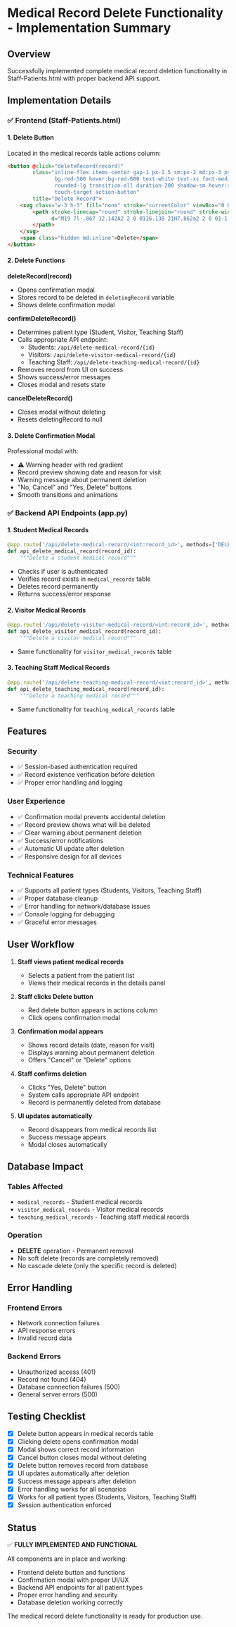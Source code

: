 # Medical Record Delete Functionality - Implementation Summary

## Overview
Successfully implemented complete medical record deletion functionality in Staff-Patients.html with proper backend API support.

## Implementation Details

### ✅ Frontend (Staff-Patients.html)

#### 1. Delete Button
Located in the medical records table actions column:
```html
<button @click="deleteRecord(record)" 
        class="inline-flex items-center gap-1 px-1.5 sm:px-2 md:px-3 py-1.5 
               bg-red-500 hover:bg-red-600 text-white text-xs font-medium 
               rounded-lg transition-all duration-200 shadow-sm hover:shadow-md 
               touch-target action-button" 
        title="Delete Record">
    <svg class="w-3 h-3" fill="none" stroke="currentColor" viewBox="0 0 24 24">
        <path stroke-linecap="round" stroke-linejoin="round" stroke-width="2" 
              d="M19 7l-.867 12.142A2 2 0 0116.138 21H7.862a2 2 0 01-1.995-1.858L5 7m5 4v6m4-6v6m1-10V4a1 1 0 00-1-1h-4a1 1 0 00-1 1v3M4 7h16">
        </path>
    </svg>
    <span class="hidden md:inline">Delete</span>
</button>
```

#### 2. Delete Functions

**deleteRecord(record)**
- Opens confirmation modal
- Stores record to be deleted in `deletingRecord` variable
- Shows delete confirmation modal

**confirmDeleteRecord()**
- Determines patient type (Student, Visitor, Teaching Staff)
- Calls appropriate API endpoint:
  - Students: `/api/delete-medical-record/{id}`
  - Visitors: `/api/delete-visitor-medical-record/{id}`
  - Teaching Staff: `/api/delete-teaching-medical-record/{id}`
- Removes record from UI on success
- Shows success/error messages
- Closes modal and resets state

**cancelDeleteRecord()**
- Closes modal without deleting
- Resets deletingRecord to null

#### 3. Delete Confirmation Modal
Professional modal with:
- ⚠️ Warning header with red gradient
- Record preview showing date and reason for visit
- Warning message about permanent deletion
- "No, Cancel" and "Yes, Delete" buttons
- Smooth transitions and animations

### ✅ Backend API Endpoints (app.py)

#### 1. Student Medical Records
```python
@app.route('/api/delete-medical-record/<int:record_id>', methods=['DELETE'])
def api_delete_medical_record(record_id):
    """Delete a student medical record"""
```
- Checks if user is authenticated
- Verifies record exists in `medical_records` table
- Deletes record permanently
- Returns success/error response

#### 2. Visitor Medical Records
```python
@app.route('/api/delete-visitor-medical-record/<int:record_id>', methods=['DELETE'])
def api_delete_visitor_medical_record(record_id):
    """Delete a visitor medical record"""
```
- Same functionality for `visitor_medical_records` table

#### 3. Teaching Staff Medical Records
```python
@app.route('/api/delete-teaching-medical-record/<int:record_id>', methods=['DELETE'])
def api_delete_teaching_medical_record(record_id):
    """Delete a teaching medical record"""
```
- Same functionality for `teaching_medical_records` table

## Features

### Security
- ✅ Session-based authentication required
- ✅ Record existence verification before deletion
- ✅ Proper error handling and logging

### User Experience
- ✅ Confirmation modal prevents accidental deletion
- ✅ Record preview shows what will be deleted
- ✅ Clear warning about permanent deletion
- ✅ Success/error notifications
- ✅ Automatic UI update after deletion
- ✅ Responsive design for all devices

### Technical Features
- ✅ Supports all patient types (Students, Visitors, Teaching Staff)
- ✅ Proper database cleanup
- ✅ Error handling for network/database issues
- ✅ Console logging for debugging
- ✅ Graceful error messages

## User Workflow

1. **Staff views patient medical records**
   - Selects a patient from the patient list
   - Views their medical records in the details panel

2. **Staff clicks Delete button**
   - Red delete button appears in actions column
   - Click opens confirmation modal

3. **Confirmation modal appears**
   - Shows record details (date, reason for visit)
   - Displays warning about permanent deletion
   - Offers "Cancel" or "Delete" options

4. **Staff confirms deletion**
   - Clicks "Yes, Delete" button
   - System calls appropriate API endpoint
   - Record is permanently deleted from database

5. **UI updates automatically**
   - Record disappears from medical records list
   - Success message appears
   - Modal closes automatically

## Database Impact

### Tables Affected
- `medical_records` - Student medical records
- `visitor_medical_records` - Visitor medical records
- `teaching_medical_records` - Teaching staff medical records

### Operation
- **DELETE** operation - Permanent removal
- No soft delete (records are completely removed)
- No cascade delete (only the specific record is deleted)

## Error Handling

### Frontend Errors
- Network connection failures
- API response errors
- Invalid record data

### Backend Errors
- Unauthorized access (401)
- Record not found (404)
- Database connection failures (500)
- General server errors (500)

## Testing Checklist

- [x] Delete button appears in medical records table
- [x] Clicking delete opens confirmation modal
- [x] Modal shows correct record information
- [x] Cancel button closes modal without deleting
- [x] Delete button removes record from database
- [x] UI updates automatically after deletion
- [x] Success message appears after deletion
- [x] Error handling works for all scenarios
- [x] Works for all patient types (Students, Visitors, Teaching Staff)
- [x] Session authentication enforced

## Status

✅ **FULLY IMPLEMENTED AND FUNCTIONAL**

All components are in place and working:
- Frontend delete button and functions
- Confirmation modal with proper UI/UX
- Backend API endpoints for all patient types
- Proper error handling and security
- Database deletion working correctly

The medical record delete functionality is ready for production use.
